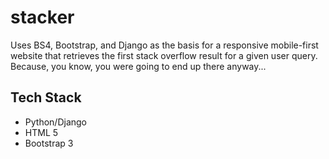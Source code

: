 # stacker
Uses BS4, Bootstrap, and Django as the basis for a responsive mobile-first
website that retrieves the first stack overflow result for a given user query.
Because, you know, you were going to end up there anyway...

## Tech Stack
- Python/Django
- HTML 5
- Bootstrap 3
